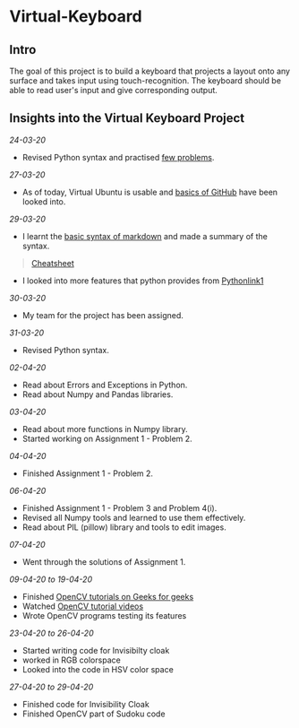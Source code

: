 # Virtual-Keyboard

## Intro

The goal of this project is to build a keyboard that projects a layout onto any surface and takes input using touch-recognition.
The keyboard should be able to read user's input and give corresponding output.

## Insights into the Virtual Keyboard Project

*24-03-20*
+ Revised Python syntax and practised [few problems](https://www.codechef.com/users/sudhansh6).

*27-03-20*
+ As of today, Virtual Ubuntu is usable and [basics of GitHub](https://guides.github.com/activities/hello-world/) have been looked into.

*29-03-20*
+ I learnt the [basic syntax of markdown](https://www.markdownguide.org) and made a summary of the syntax.
>[Cheatsheet](https://github.com/Sudhansh6/Virtual-Keyboard/blob/master/Markdown%20syntax%20cheatsheet.md)
+ I looked into more features that python provides from [Pythonlink1](https://docs.python.org/3/tutorial/introduction.html) 

*30-03-20*
+ My team for the project has been assigned.

*31-03-20*
+ Revised Python syntax.

*02-04-20*
+ Read about Errors and Exceptions in Python.
+ Read about Numpy and Pandas libraries.

*03-04-20*
+ Read about more functions in Numpy library.
+ Started working on Assignment 1 - Problem 2.

*04-04-20*
+ Finished Assignment 1 - Problem 2.

*06-04-20*
+ Finished Assignment 1 - Problem 3 and Problem 4(i).
+ Revised all Numpy tools and learned to use them effectively.
+ Read about PIL (pillow) library and tools to edit images.

*07-04-20*
+ Went through the solutions of Assignment 1.

*09-04-20 to 19-04-20*
+ Finished [OpenCV tutorials on Geeks for geeks](https://www.geeksforgeeks.org/opencv-python-tutorial/)
+ Watched [OpenCV tutorial videos](https://www.youtube.com/watch?v=kdLM6AOd2vc&list=PLS1QulWo1RIa7D1O6skqDQ-JZ1GGHKK-K)
+ Wrote OpenCV programs testing its features

*23-04-20 to 26-04-20*
+ Started writing code for Invisibilty cloak
+ worked in RGB colorspace
+ Looked into the code in HSV color space

*27-04-20 to 29-04-20*
+ Finished code for Invisibility Cloak
+ Finished OpenCV part of Sudoku code


